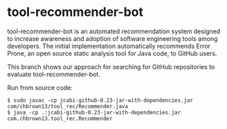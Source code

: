# tool-recommender-bot
tool-recommender-bot is an automated recommendation system designed to increase awareness and adoption of software engineering tools among developers. The initial implementation automatically recommends Error Prone, an open source static analysis tool for Java code, to GitHub users.

This branch shows our approach for searching for GitHub repositories to evaluate tool-recommender-bot.

Run from source code:
```
$ sudo javac -cp jcabi-github-0.23-jar-with-dependencies.jar com/chbrown13/tool_rec/Recommender.java
$ java -cp .:jcabi-github-0.23-jar-with-dependencies.jar com.chbrown13.tool_rec.Recommender
```
